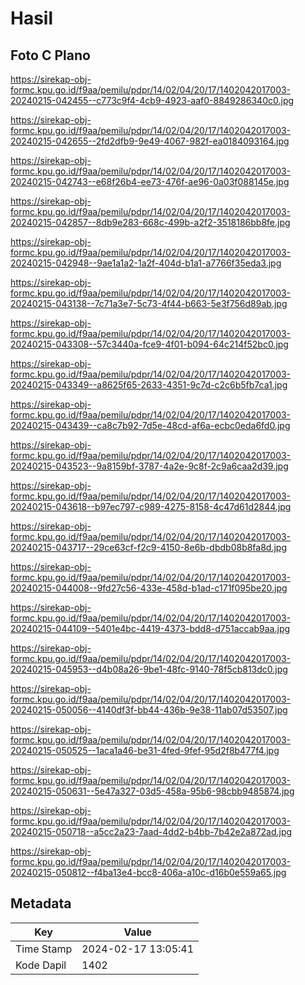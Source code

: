 # Hasil

## Foto C Plano

https://sirekap-obj-formc.kpu.go.id/f9aa/pemilu/pdpr/14/02/04/20/17/1402042017003-20240215-042455--c773c9f4-4cb9-4923-aaf0-8849286340c0.jpg

https://sirekap-obj-formc.kpu.go.id/f9aa/pemilu/pdpr/14/02/04/20/17/1402042017003-20240215-042655--2fd2dfb9-9e49-4067-982f-ea0184093164.jpg

https://sirekap-obj-formc.kpu.go.id/f9aa/pemilu/pdpr/14/02/04/20/17/1402042017003-20240215-042743--e68f26b4-ee73-476f-ae96-0a03f088145e.jpg

https://sirekap-obj-formc.kpu.go.id/f9aa/pemilu/pdpr/14/02/04/20/17/1402042017003-20240215-042857--8db9e283-668c-499b-a2f2-3518186bb8fe.jpg

https://sirekap-obj-formc.kpu.go.id/f9aa/pemilu/pdpr/14/02/04/20/17/1402042017003-20240215-042948--9ae1a1a2-1a2f-404d-b1a1-a7766f35eda3.jpg

https://sirekap-obj-formc.kpu.go.id/f9aa/pemilu/pdpr/14/02/04/20/17/1402042017003-20240215-043138--7c71a3e7-5c73-4f44-b663-5e3f756d89ab.jpg

https://sirekap-obj-formc.kpu.go.id/f9aa/pemilu/pdpr/14/02/04/20/17/1402042017003-20240215-043308--57c3440a-fce9-4f01-b094-64c214f52bc0.jpg

https://sirekap-obj-formc.kpu.go.id/f9aa/pemilu/pdpr/14/02/04/20/17/1402042017003-20240215-043349--a8625f65-2633-4351-9c7d-c2c6b5fb7ca1.jpg

https://sirekap-obj-formc.kpu.go.id/f9aa/pemilu/pdpr/14/02/04/20/17/1402042017003-20240215-043439--ca8c7b92-7d5e-48cd-af6a-ecbc0eda6fd0.jpg

https://sirekap-obj-formc.kpu.go.id/f9aa/pemilu/pdpr/14/02/04/20/17/1402042017003-20240215-043523--9a8159bf-3787-4a2e-9c8f-2c9a6caa2d39.jpg

https://sirekap-obj-formc.kpu.go.id/f9aa/pemilu/pdpr/14/02/04/20/17/1402042017003-20240215-043618--b97ec797-c989-4275-8158-4c47d61d2844.jpg

https://sirekap-obj-formc.kpu.go.id/f9aa/pemilu/pdpr/14/02/04/20/17/1402042017003-20240215-043717--29ce63cf-f2c9-4150-8e6b-dbdb08b8fa8d.jpg

https://sirekap-obj-formc.kpu.go.id/f9aa/pemilu/pdpr/14/02/04/20/17/1402042017003-20240215-044008--9fd27c56-433e-458d-b1ad-c171f095be20.jpg

https://sirekap-obj-formc.kpu.go.id/f9aa/pemilu/pdpr/14/02/04/20/17/1402042017003-20240215-044109--5401e4bc-4419-4373-bdd8-d751accab9aa.jpg

https://sirekap-obj-formc.kpu.go.id/f9aa/pemilu/pdpr/14/02/04/20/17/1402042017003-20240215-045953--d4b08a26-9be1-48fc-9140-78f5cb813dc0.jpg

https://sirekap-obj-formc.kpu.go.id/f9aa/pemilu/pdpr/14/02/04/20/17/1402042017003-20240215-050056--4140df3f-bb44-436b-9e38-11ab07d53507.jpg

https://sirekap-obj-formc.kpu.go.id/f9aa/pemilu/pdpr/14/02/04/20/17/1402042017003-20240215-050525--1aca1a46-be31-4fed-9fef-95d2f8b477f4.jpg

https://sirekap-obj-formc.kpu.go.id/f9aa/pemilu/pdpr/14/02/04/20/17/1402042017003-20240215-050631--5e47a327-03d5-458a-95b6-98cbb9485874.jpg

https://sirekap-obj-formc.kpu.go.id/f9aa/pemilu/pdpr/14/02/04/20/17/1402042017003-20240215-050718--a5cc2a23-7aad-4dd2-b4bb-7b42e2a872ad.jpg

https://sirekap-obj-formc.kpu.go.id/f9aa/pemilu/pdpr/14/02/04/20/17/1402042017003-20240215-050812--f4ba13e4-bcc8-406a-a10c-d16b0e559a65.jpg


## Metadata

| Key        | Value               |
| ---------- | ------------------- |
| Time Stamp | 2024-02-17 13:05:41 |
| Kode Dapil | 1402                |



